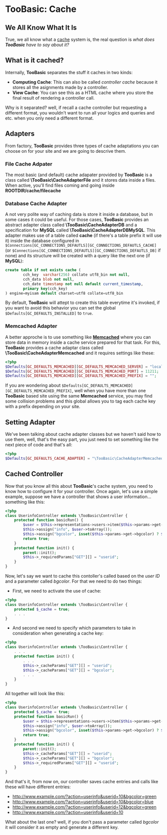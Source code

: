 # TooBasic: Cache
## We All Know What It Is
True, we all know what a [cache](http://en.wikipedia.org/wiki/Cache_%28computing%29) system is, the real question is *what does __TooBasic__ have to say about it?*

## What is it cached?
Internally, __TooBasic__ separates the stuff it caches in two kinds:

* __Computing Cache__: This can also be called _controller cache_ because it stores all the asignments made by a controller.
* __View Cache__: You can see this as a HTML cache where you store the final result of rendering a controller call.

Why is it separated? well, if recall a cache controller but requesting a different format, you wouldn't want to run all your logics and queries and etc. when you only need a different format.

## Adapters
From factory, __TooBasic__ provides three types of cache adaptations you can choose on for your site and we are going to descrive them.

### File Cache Adpater
The most basic (and default) cache adapater provided by __TooBasic__ is a class called __\TooBasic\CacheAdapterFile__ and it stores data inside a files. When active, you'll find files coming and going inside __ROOTDIR/cache/filecache__

### Database Cache Adapter
A not very polite way of caching data is store it inside a database, but in some cases it could be useful.
For those cases, __TooBasic__ provides an abstract adapter class called __\TooBasic\CacheAdapterDB__ and a specification for __MySQL__ called __\TooBasic\CacheAdapterDBMySQL__.
This adapter makes use of a table called __cache__ (if there's a table prefix it will use it) inside the database configured in `$Connections[GC_CONNECTIONS_DEFAUTLS][GC_CONNECTIONS_DEFAUTLS_CACHE]` (or `$Connections[GC_CONNECTIONS_DEFAUTLS][GC_CONNECTIONS_DEFAUTLS_DB]` if none) and its structure will be created with a query like the next one (if __MySQL__):
```sql
create table if not exists cache (
        cch_key  varchar(256) collate utf8_bin not null,
        cch_data blob not null,
        cch_date timestamp not null default current_timestamp,
        primary key(cch_key)
) engine=myisam default charset=utf8 collate=utf8_bin
```
By default, __TooBasic__ will attept to create this table everytime it's invoked, if you want to avoid this behavior you can set the global `$Defaults[GC_DEFAULTS_INSTALLED]` to `true`.

### Memcached Adapter
A better approche is to use something like [__Memcached__](http://php.net/manual/en/book.memcached.php) where you can store data in memory inside a cache service prepared for that task.
For this, __TooBasic__ provides a cache adaptar class called __\TooBasic\CacheAdapterMemcached__ and it requires settings like these:
```php
<?php
$Defaults[GC_DEFAULTS_MEMCACHED][GC_DEFAULTS_MEMCACHED_SERVER] = "localhost";
$Defaults[GC_DEFAULTS_MEMCACHED][GC_DEFAULTS_MEMCACHED_PORT] = 11211;
$Defaults[GC_DEFAULTS_MEMCACHED][GC_DEFAULTS_MEMCACHED_PREFIX] = "";
```
If you are wondering about `$Defaults[GC_DEFAULTS_MEMCACHED][GC_DEFAULTS_MEMCACHED_PREFIX]`, well when you have more than one __TooBasic__ based site using the same __Memcached__ service, you may find some collision problems and this global allows you to tag each cache key with a prefix depending on your site.

## Setting Adapter
We've been talking about cache adapter classes but we haven't said how to use them, well, that's the easy part, you just need to set something like the next piece of code and that's all:
```php
<?php
$Defaults[GC_DEFAULTS_CACHE_ADAPTER] = "\TooBasic\CacheAdapterMemcached";
```

## Cached Controller
Now that you know all this about __TooBasic__'s cache system, you need to know how to configure it for your controller. Once again, let's use a simple example, suppose we have a controller that shows a user information... something like this:
```php
<?php
class UserinfoController extends \TooBasic\Controller {
    protected function basicRun() {
        $user = $this->representations->users->item($this->params->get->userid);
        $this->assign("info", $user->toArray());
        $this->assign("bgcolor", isset($this->params->get->bgcolor) ? $this->params->get->bgcolor : "red");
        return true;
    }
    protected function init() {
        parent::init();
        $this->_requiredParams["GET"][] = "userid";
    }
}
```
Now, let's say we want to cache this contoller's called based on the _user ID_ and a parameter called _bgcolor_. For that we need to do two things:

* First, we need to activate the use of cache:
```php
<?php
class UserinfoController extends \TooBasic\Controller {
    protected $_cache = true;
    . . .
}
```
* And second we need to specify which parameters to take in consideration when generating a cache key:
```php
<?php
class UserinfoController extends \TooBasic\Controller {
    . . .
    protected function init() {
        . . . 
        $this->_cacheParams["GET"][] = "userid";
        $this->_cacheParams["GET"][] = "bgcolor";
        . . . 
    }
}
```

All together will look like this:

```php
<?php
class UserinfoController extends \TooBasic\Controller {
    protected $_cache = true;
    protected function basicRun() {
        $user = $this->representations->users->item($this->params->get->userid);
        $this->assign("info", $user->toArray());
        $this->assign("bgcolor", isset($this->params->get->bgcolor) ? $this->params->get->bgcolor : "red");
        return true;
    }
    protected function init() {
        parent::init();
        $this->_cacheParams["GET"][] = "userid";
        $this->_cacheParams["GET"][] = "bgcolor";
        $this->_requiredParams["GET"][] = "userid";
    }
}
```
And that's it, from now on, our controller saves cache entries and calls like these will have different entries:

* http://www.example.com/?action=userinfo&userid=10&bgcolor=green
* http://www.example.com/?action=userinfo&userid=10&bgcolor=blue
* http://www.example.com/?action=userinfo&userid=12&bgcolor=green
* http://www.example.com/?action=userinfo&userid=10

What about the last one? well, if you don't pass a parameter called _bgcolor_ it will consider it as empty and generate a different key.
